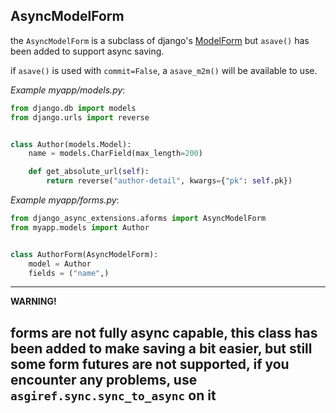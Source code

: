 ## AsyncModelForm

the `AsyncModelForm` is a subclass of django's [ModelForm](https://docs.djangoproject.com/en/5.1/topics/forms/modelforms/#django.forms.ModelForm)
but `asave()` has been added to support async saving.

if `asave()` is used with `commit=False`, a `asave_m2m()` will be available to use.

*Example myapp/models.py*:
```python
from django.db import models
from django.urls import reverse


class Author(models.Model):
    name = models.CharField(max_length=200)

    def get_absolute_url(self):
        return reverse("author-detail", kwargs={"pk": self.pk})
```

*Example myapp/forms.py*:
```python
from django_async_extensions.aforms import AsyncModelForm
from myapp.models import Author


class AuthorForm(AsyncModelForm):
    model = Author
    fields = ("name",)
```


___
**WARNING!**

forms are not fully async capable, this class has been added to make saving a bit easier, 
but still some form futures are not supported, if you encounter any problems, use `asgiref.sync.sync_to_async` on it
---
